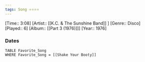 ```yaml
---
tags: Song ⭐⭐⭐⭐ 
---
```

[Time:: 3:08]
[Artist:: [[K.C. & The Sunshine Band]] ]
[Genre:: Disco]
[Played:: 6]
[Album:: [[Part 3 (1976)]]]
[Year:: 1976]
### Dates
````dataview
TABLE Favorite_Song
WHERE Favorite_Song = [[Shake Your Booty]]
````